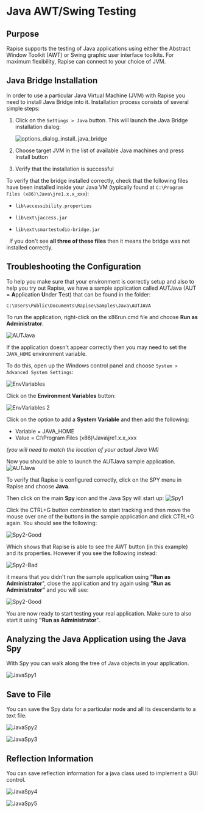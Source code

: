 # Java AWT/Swing Testing

## Purpose
Rapise supports the testing of Java applications using either the Abstract Window Toolkit (AWT) or Swing graphic user interface toolkits. For maximum flexibility, Rapise can connect to your choice of JVM.

## Java Bridge Installation

In order to use a particular Java Virtual Machine (JVM) with Rapise you need to install Java Bridge into it. Installation process consists of several simple steps:



1. Click on the `Settings > Java` button. This will launch the Java Bridge installation dialog:

    ![options_dialog_install_java_bridge](./img/java_awt_swing_testing1.png)

2. Choose target JVM in the list of available Java machines and press Install button

3. Verify that the installation is successful

To verify that the bridge installed correctly, check that the following files have been installed inside your Java VM (typically found at `C:\Program Files (x86)\Java\jre1.x.x_xxx`):

*   `lib\accessibility.properties`

*   `lib\ext\jaccess.jar`

*   `lib\ext\smartestudio-bridge.jar`

  
If you don't see **all three of these files** then it means the bridge was not installed correctly.

## Troubleshooting the Configuration

To help you make sure that your environment is correctly setup and also to help you try out Rapise, we have a sample application called AUTJava (AUT = **A**pplication **U**nder **T**est) that can be found in the folder: 

`C:\Users\Public\Documents\Rapise\Samples\Java\AUTJAVA`

To run the application, right-click on the x86run.cmd file and choose **Run as Administrator**.

![AUTJava](./img/java_awt_swing_testing2.png)

If the application doesn't appear correctly then you may need to set the `JAVA_HOME` environment variable.

To do this, open up the Windows control panel and choose `System > Advanced System Settings`:

![EnvVariables](./img/java_awt_swing_testing3.png)

Click on the **Environment Variables** button:

![EnvVariables 2](./img/java_awt_swing_testing4.png)

Click on the option to add a **System Variable** and then add the following:

* Variable = JAVA_HOME
* Value = C:\Program Files (x86)\Java\jre1.x.x_xxx

*(you will need to match the location of your actual Java VM)*

Now you should be able to launch the AUTJava sample application.
![AUTJava](./img/java_awt_swing_testing2.png)

To verify that Rapise is configured correctly, click on the SPY menu in Rapise and choose **Java**.

Then click on the main **Spy** icon and the Java Spy will start up:
![Spy1](./img/java_awt_swing_testing5.png)

Click the CTRL+G button combination to start tracking and then move the mouse over one of the buttons in the sample application and click CTRL+G again.
You should see the following:

![Spy2-Good](./img/java_awt_swing_testing6.png)

Which shows that Rapise is able to see the AWT button (in this example) and its properties. However if you see the following instead:

![Spy2-Bad](./img/java_awt_swing_testing7.png)

it means that you didn't run the sample application using **"Run as Administrator**", close the application and try again using **"Run as Administrator"** and you will see:

![Spy2-Good](./img/java_awt_swing_testing6.png)

You are now ready to start testing your real application. Make sure to also start it using **"Run as Administrator**".

## Analyzing the Java Application using the Java Spy

With Spy you can walk along the tree of Java objects in your application.

![JavaSpy1](./img/java_awt_swing_testing8.png)

## Save to File
You can save the Spy data for a particular node and all its descendants to a text file.

![JavaSpy2](./img/java_awt_swing_testing9.png)

![JavaSpy3](./img/java_awt_swing_testing10.png)

## Reflection Information
You can save reflection information for a java class used to implement a GUI control.

![JavaSpy4](./img/java_awt_swing_testing11.png)

![JavaSpy5](./img/java_awt_swing_testing12.png)

